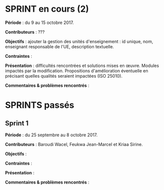 # SPRINT en cours (2)

**Période** : du 9 au 15 octobre 2017.

**Contributeurs** : ???

**Objectifs** : ajouter la gestion des unités d'enseignement : id unique, nom, 
enseignant responsable de l'UE, description textuelle.

**Contraintes** :

**Présentation** : difficultés rencontrées et solutions mises en œuvre. Modules 
impactés par la modification. Propositions d'amélioration éventuelle en 
précisant quelles qualités seraient impactées (ISO 25010).

**Commentaires & problèmes rencontrés** :

# SPRINTS passés

## Sprint 1

**Période** : du 25 septembre au 8 octobre 2017.

**Contributeurs** : Baroudi Wacel, Feukwa Jean-Marcel et Kriaa Sirine.

**Objectifs** :

**Contraintes** :

**Présentation** :

**Commentaires & problèmes rencontrés** :
